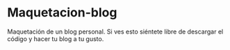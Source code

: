 # Maquetacion-blog
Maquetación de un blog personal. Si ves esto siéntete libre de descargar el código y hacer tu blog a tu gusto.
